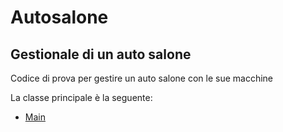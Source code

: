 # Autosalone
## Gestionale di un auto salone
Codice di prova per gestire un auto salone con le sue macchine

La classe principale è la seguente:
- [Main](https://github.com/riccardocolafrancesco/Autosalone/blob/master/src/Main.java)
